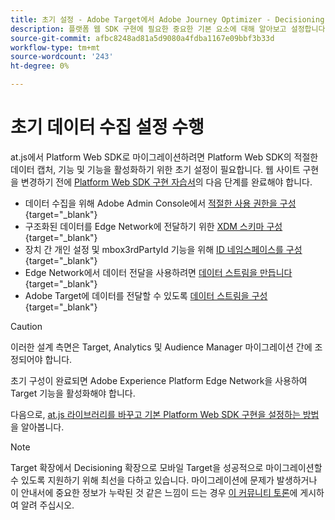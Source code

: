 ```yaml
---
title: 초기 설정 - Adobe Target에서 Adobe Journey Optimizer - Decisioning Mobile 확장 기능으로 마이그레이션
description: 플랫폼 웹 SDK 구현에 필요한 중요한 기본 요소에 대해 알아보고 설정합니다
source-git-commit: afbc8248ad81a5d9080a4fdba1167e09bbf3b33d
workflow-type: tm+mt
source-wordcount: '243'
ht-degree: 0%

---
```


# 초기 데이터 수집 설정 수행

at.js에서 Platform Web SDK로 마이그레이션하려면 Platform Web SDK의 적절한 데이터 캡처, 기능 및 기능을 활성화하기 위한 초기 설정이 필요합니다. 웹 사이트 구현을 변경하기 전에 [Platform Web SDK 구현 자습서](https://experienceleague.adobe.com/docs/platform-learn/implement-web-sdk/overview.html?lang=ko-KR)의 다음 단계를 완료해야 합니다.

- 데이터 수집을 위해 Adobe Admin Console에서 [적절한 사용 권한을 구성](https://experienceleague.adobe.com/en/docs/platform-learn/implement-web-sdk/overview#prerequisites){target="_blank"}
- 구조화된 데이터를 Edge Network에 전달하기 위한 [XDM 스키마 구성](https://experienceleague.adobe.com/docs/platform-learn/implement-web-sdk/initial-configuration/configure-schemas.html){target="_blank"}
- 장치 간 개인 설정 및 mbox3rdPartyId 기능을 위해 [ID 네임스페이스를 구성](https://experienceleague.adobe.com/docs/platform-learn/implement-web-sdk/initial-configuration/configure-identities.html){target="_blank"}
- Edge Network에서 데이터 전달을 사용하려면 [데이터 스트림을 만듭니다](https://experienceleague.adobe.com/docs/platform-learn/implement-web-sdk/initial-configuration/configure-datastream.html){target="_blank"}
- Adobe Target에 데이터를 전달할 수 있도록 [데이터 스트림을 구성](https://experienceleague.adobe.com/docs/platform-learn/implement-web-sdk/applications-setup/setup-target.html#configure-the-datastream){target="_blank"}

>[!CAUTION]
>
>이러한 설계 측면은 Target, Analytics 및 Audience Manager 마이그레이션 간에 조정되어야 합니다.

초기 구성이 완료되면 Adobe Experience Platform Edge Network을 사용하여 Target 기능을 활성화해야 합니다.

다음으로, [at.js 라이브러리를 바꾸고 기본 Platform Web SDK 구현을 설정하는 방법](replace-library.md)을 알아봅니다.

>[!NOTE]
>
>Target 확장에서 Decisioning 확장으로 모바일 Target을 성공적으로 마이그레이션할 수 있도록 지원하기 위해 최선을 다하고 있습니다. 마이그레이션에 문제가 발생하거나 이 안내서에 중요한 정보가 누락된 것 같은 느낌이 드는 경우 [이 커뮤니티 토론](https://experienceleaguecommunities.adobe.com/t5/adobe-experience-platform-data/tutorial-discussion-migrate-target-from-at-js-to-web-sdk/m-p/575587#M463)에 게시하여 알려 주십시오.
